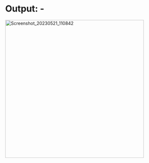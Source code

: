 # Output: -
<img width="440" alt="Screenshot_20230521_110842" src="https://github.com/garvitthakan/Bajaj_Finserv_Hackathon_Q2/assets/101065700/7aa19845-b13c-446c-ad52-7eca0daf3a5c">

